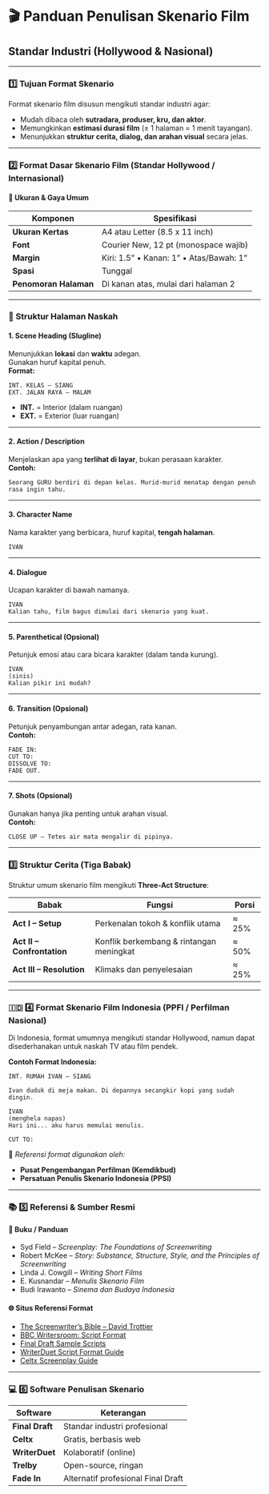 
# 🎬 Panduan Penulisan Skenario Film  
## Standar Industri (Hollywood & Nasional)

---

### **1️⃣ Tujuan Format Skenario**

Format skenario film disusun mengikuti standar industri agar:  
- Mudah dibaca oleh **sutradara, produser, kru, dan aktor**.  
- Memungkinkan **estimasi durasi film** (± 1 halaman = 1 menit tayangan).  
- Menunjukkan **struktur cerita, dialog, dan arahan visual** secara jelas.

---

### **2️⃣ Format Dasar Skenario Film (Standar Hollywood / Internasional)**

#### 📍 Ukuran & Gaya Umum  
| Komponen | Spesifikasi |
|-----------|--------------|
| **Ukuran Kertas** | A4 atau Letter (8.5 x 11 inch) |
| **Font** | Courier New, 12 pt (monospace wajib) |
| **Margin** | Kiri: 1.5” • Kanan: 1” • Atas/Bawah: 1” |
| **Spasi** | Tunggal |
| **Penomoran Halaman** | Di kanan atas, mulai dari halaman 2 |

---

### **🧩 Struktur Halaman Naskah**

#### 1. Scene Heading (Slugline)
Menunjukkan **lokasi** dan **waktu** adegan.  
Gunakan huruf kapital penuh.  
**Format:**
```
INT. KELAS – SIANG  
EXT. JALAN RAYA – MALAM
```
- **INT.** = Interior (dalam ruangan)  
- **EXT.** = Exterior (luar ruangan)

---

#### 2. Action / Description  
Menjelaskan apa yang **terlihat di layar**, bukan perasaan karakter.  
**Contoh:**
```
Seorang GURU berdiri di depan kelas. Murid-murid menatap dengan penuh rasa ingin tahu.
```

---

#### 3. Character Name  
Nama karakter yang berbicara, huruf kapital, **tengah halaman**.  
```
IVAN
```

---

#### 4. Dialogue  
Ucapan karakter di bawah namanya.  
```
IVAN  
Kalian tahu, film bagus dimulai dari skenario yang kuat.
```

---

#### 5. Parenthetical (Opsional)  
Petunjuk emosi atau cara bicara karakter (dalam tanda kurung).  
```
IVAN  
(sinis)  
Kalian pikir ini mudah?
```

---

#### 6. Transition (Opsional)  
Petunjuk penyambungan antar adegan, rata kanan.  
**Contoh:**
```
FADE IN:  
CUT TO:  
DISSOLVE TO:  
FADE OUT.
```

---

#### 7. Shots (Opsional)  
Gunakan hanya jika penting untuk arahan visual.  
**Contoh:**
```
CLOSE UP — Tetes air mata mengalir di pipinya.
```

---

### **3️⃣ Struktur Cerita (Tiga Babak)**

Struktur umum skenario film mengikuti **Three-Act Structure**:

| Babak | Fungsi | Porsi |
|--------|----------|--------|
| **Act I – Setup** | Perkenalan tokoh & konflik utama | ≈ 25% |
| **Act II – Confrontation** | Konflik berkembang & rintangan meningkat | ≈ 50% |
| **Act III – Resolution** | Klimaks dan penyelesaian | ≈ 25% |

---

### **🇮🇩 4️⃣ Format Skenario Film Indonesia (PPFI / Perfilman Nasional)**

Di Indonesia, format umumnya mengikuti standar Hollywood, namun dapat disederhanakan untuk naskah TV atau film pendek.

**Contoh Format Indonesia:**
```
INT. RUMAH IVAN – SIANG

Ivan duduk di meja makan. Di depannya secangkir kopi yang sudah dingin.

IVAN  
(menghela napas)  
Hari ini... aku harus memulai menulis.

CUT TO:
```

📍 *Referensi format digunakan oleh:*  
- **Pusat Pengembangan Perfilman (Kemdikbud)**  
- **Persatuan Penulis Skenario Indonesia (PPSI)**  

---

### **📚 5️⃣ Referensi & Sumber Resmi**

#### 📖 Buku / Panduan
- Syd Field – *Screenplay: The Foundations of Screenwriting*  
- Robert McKee – *Story: Substance, Structure, Style, and the Principles of Screenwriting*  
- Linda J. Cowgill – *Writing Short Films*  
- E. Kusnandar – *Menulis Skenario Film*  
- Budi Irawanto – *Sinema dan Budaya Indonesia*  

#### 🌐 Situs Referensi Format
- [The Screenwriter’s Bible – David Trottier](https://thescreenwritersbible.com)  
- [BBC Writersroom: Script Format](https://www.bbc.co.uk/writersroom)  
- [Final Draft Sample Scripts](https://www.finaldraft.com)  
- [WriterDuet Script Format Guide](https://writerduet.com)  
- [Celtx Screenplay Guide](https://www.celtx.com)

---

### **💻 6️⃣ Software Penulisan Skenario**

| Software | Keterangan |
|-----------|-------------|
| **Final Draft** | Standar industri profesional |
| **Celtx** | Gratis, berbasis web |
| **WriterDuet** | Kolaboratif (online) |
| **Trelby** | Open-source, ringan |
| **Fade In** | Alternatif profesional Final Draft |
